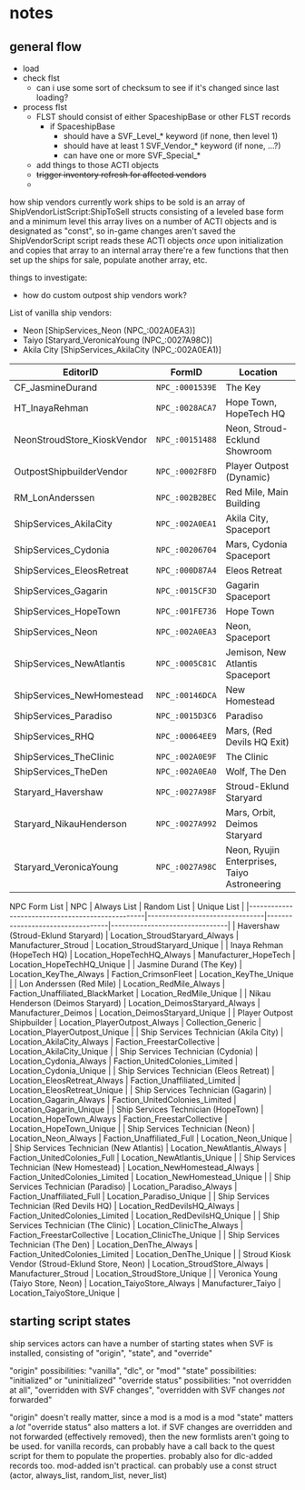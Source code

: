 # notes

## general flow
- load
- check flst
    - can i use some sort of checksum to see if it's changed since last loading?
- process flst
    - FLST should consist of either SpaceshipBase or other FLST records
        - if SpaceshipBase
            - should have a SVF_Level_* keyword (if none, then level 1)
            - should have at least 1 SVF_Vendor_* keyword (if none, ...?)
            - can have one or more SVF_Special_*
    - add things to those ACTI objects
    - ~~trigger inventory refresh for affected vendors~~
    -


how ship vendors currently work
ships to be sold is an array of ShipVendorListScript:ShipToSell structs consisting of a leveled base form and a minimum level
this array lives on a number of ACTI objects and is designated as "const", so in-game changes aren't saved
the ShipVendorScript script reads these ACTI objects _once_ upon initialization and copies that array to an internal array
there're a few functions that then set up the ships for sale, populate another array, etc.


things to investigate:
- how do custom outpost ship vendors work?

List of vanilla ship vendors:
- Neon [ShipServices_Neon (NPC_:002A0EA3)]
- Taiyo [Staryard_VeronicaYoung (NPC_:0027A98C)]
- Akila City [ShipServices_AkilaCity (NPC_:002A0EA1)]

| EditorID                    |     FormID      | Location                                     |
|-----------------------------|:---------------:|----------------------------------------------|
| CF_JasmineDurand            | `NPC_:0001539E` | The Key                                      |
| HT_InayaRehman              | `NPC_:0028ACA7` | Hope Town, HopeTech HQ                       |
| NeonStroudStore_KioskVendor | `NPC_:00151488` | Neon, Stroud-Ecklund Showroom                |
| OutpostShipbuilderVendor    | `NPC_:0002F8FD` | Player Outpost (Dynamic)                     |
| RM_LonAnderssen             | `NPC_:002B2BEC` | Red Mile, Main Building                      |
| ShipServices_AkilaCity      | `NPC_:002A0EA1` | Akila City, Spaceport                        |
| ShipServices_Cydonia        | `NPC_:00206704` | Mars, Cydonia Spaceport                      |
| ShipServices_EleosRetreat   | `NPC_:000D87A4` | Eleos Retreat                                |
| ShipServices_Gagarin        | `NPC_:0015CF3D` | Gagarin Spaceport                            |
| ShipServices_HopeTown       | `NPC_:001FE736` | Hope Town                                    |
| ShipServices_Neon           | `NPC_:002A0EA3` | Neon, Spaceport                              |
| ShipServices_NewAtlantis    | `NPC_:0005C81C` | Jemison, New Atlantis Spaceport              |
| ShipServices_NewHomestead   | `NPC_:00146DCA` | New Homestead                                |
| ShipServices_Paradiso       | `NPC_:0015D3C6` | Paradiso                                     |
| ShipServices_RHQ            | `NPC_:00064EE9` | Mars, (Red Devils HQ Exit)                   |
| ShipServices_TheClinic      | `NPC_:002A0E9F` | The Clinic                                   |
| ShipServices_TheDen         | `NPC_:002A0EA0` | Wolf, The Den                                |
| Staryard_Havershaw          | `NPC_:0027A98F` | Stroud-Eklund Staryard                       |
| Staryard_NikauHenderson     | `NPC_:0027A992` | Mars, Orbit, Deimos Staryard                 |
| Staryard_VeronicaYoung      | `NPC_:0027A98C` | Neon, Ryujin Enterprises, Taiyo Astroneering |

NPC Form List
| NPC                                             | Always List                    | Random List                      | Unique List                    |
|-------------------------------------------------|--------------------------------|----------------------------------|--------------------------------|
| Havershaw (Stroud-Eklund Staryard)              | Location_StroudStaryard_Always | Manufacturer_Stroud              | Location_StroudStaryard_Unique |
| Inaya Rehman (HopeTech HQ)                      | Location_HopeTechHQ_Always     | Manufacturer_HopeTech            | Location_HopeTechHQ_Unique     |
| Jasmine Durand (The Key)                        | Location_KeyThe_Always         | Faction_CrimsonFleet             | Location_KeyThe_Unique         |
| Lon Anderssen (Red Mile)                        | Location_RedMile_Always        | Faction_Unaffiliated_BlackMarket | Location_RedMile_Unique        |
| Nikau Henderson (Deimos Staryard)               | Location_DeimosStaryard_Always | Manufacturer_Deimos              | Location_DeimosStaryard_Unique |
| Player Outpost Shipbuilder                      | Location_PlayerOutpost_Always  | Collection_Generic               | Location_PlayerOutpost_Unique  |
| Ship Services Technician (Akila City)           | Location_AkilaCity_Always      | Faction_FreestarCollective       | Location_AkilaCity_Unique      |
| Ship Services Technician (Cydonia)              | Location_Cydonia_Always        | Faction_UnitedColonies_Limited   | Location_Cydonia_Unique        |
| Ship Services Technician (Eleos Retreat)        | Location_EleosRetreat_Always   | Faction_Unaffiliated_Limited     | Location_EleosRetreat_Unique   |
| Ship Services Technician (Gagarin)              | Location_Gagarin_Always        | Faction_UnitedColonies_Limited   | Location_Gagarin_Unique        |
| Ship Services Technician (HopeTown)             | Location_HopeTown_Always       | Faction_FreestarCollective       | Location_HopeTown_Unique       |
| Ship Services Technician (Neon)                 | Location_Neon_Always           | Faction_Unaffiliated_Full        | Location_Neon_Unique           |
| Ship Services Technician (New Atlantis)         | Location_NewAtlantis_Always    | Faction_UnitedColonies_Full      | Location_NewAtlantis_Unique    |
| Ship Services Technician (New Homestead)        | Location_NewHomestead_Always   | Faction_UnitedColonies_Limited   | Location_NewHomestead_Unique   |
| Ship Services Technician (Paradiso)             | Location_Paradiso_Always       | Faction_Unaffiliated_Full        | Location_Paradiso_Unique       |
| Ship Services Technician (Red Devils HQ)        | Location_RedDevilsHQ_Always    | Faction_UnitedColonies_Limited   | Location_RedDevilsHQ_Unique    |
| Ship Services Technician (The Clinic)           | Location_ClinicThe_Always      | Faction_FreestarCollective       | Location_ClinicThe_Unique      |
| Ship Services Technician (The Den)              | Location_DenThe_Always         | Faction_UnitedColonies_Limited   | Location_DenThe_Unique         |
| Stroud Kiosk Vendor (Stroud-Eklund Store, Neon) | Location_StroudStore_Always    | Manufacturer_Stroud              | Location_StroudStore_Unique    |
| Veronica Young (Taiyo Store, Neon)              | Location_TaiyoStore_Always     | Manufacturer_Taiyo               | Location_TaiyoStore_Unique     |


## starting script states
ship services actors can have a number of starting states when SVF is installed, consisting of "origin", "state", and "override"

"origin" possibilities: "vanilla", "dlc", or "mod"
"state" possibilities: "initialized" or "uninitialized"
"override status" possibilities: "not overridden at all", "overridden with SVF changes", "overridden with SVF changes _not_ forwarded"

"origin" doesn't really matter, since a mod is a mod is a mod
"state" matters a _lot_
"override status" also matters a lot. if SVF changes are overridden and not forwarded (effectively removed), then the new formlists aren't going to be used. for vanilla records, can probably have a call back to the quest script for them to populate the properties. probably also for dlc-added records too. mod-added isn't practical. can probably use a const struct (actor, always_list, random_list, never_list)
